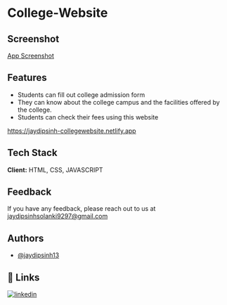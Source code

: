 # College-Website

## Screenshot

[App Screenshot](https://ibb.co/sv2cMSYb)


## Features

- Students can fill out college admission form
- They can know about the college campus and the facilities offered by the college.
- Students can check their fees using this website



https://jaydipsinh-collegewebsite.netlify.app
## Tech Stack

**Client:** HTML, CSS, JAVASCRIPT



## Feedback

If you have any feedback, please reach out to us at jaydipsinhsolanki9297@gmail.com


## Authors

- [@jaydipsinh13](https://www.github.com/jaydipsinh13)


## 🔗 Links
[![linkedin](https://img.shields.io/badge/linkedin-0A66C2?style=for-the-badge&logo=linkedin&logoColor=white)](https://www.linkedin.com/in/jaydipsinhsolanki/)


